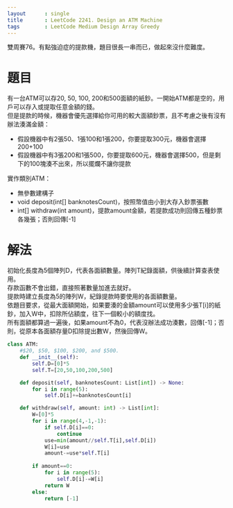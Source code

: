```yaml
---
layout      : single
title       : LeetCode 2241. Design an ATM Machine
tags 		: LeetCode Medium Design Array Greedy
---
```

雙周賽76。有點強迫症的提款機，題目很長一串而已，做起來沒什麼難度。

# 題目
有一台ATM可以存20, 50, 100, 200和500面額的紙鈔。一開始ATM都是空的，用戶可以存入或提取任意金額的錢。  
但是提款的時候，機器會優先選擇給你可用的較大面額鈔票，且不考慮之後有沒有辦法湊滿金額：  
- 假設機器中有2張50、1張100和1張200，你要提取300元，機器會選擇200+100  
- 假設機器中有3張200和1張500，你要提取600元，機器會選擇500，但是剩下的100塊湊不出來，所以擺爛不讓你提款

實作類別ATM：  
- 無參數建構子  
- void deposit(int[] banknotesCount)，按照幣值由小到大存入鈔票張數  
- int[] withdraw(int amount)，提款amount金額，若提款成功則回傳五種鈔票各幾張；否則回傳[-1]

# 解法
初始化長度為5個陣列D，代表各面額數量。陣列T紀錄面額，供後續計算查表使用。  
存款函數不會出錯，直接照著數量加進去就好。  
提款時建立長度為5的陣列W，紀錄提款時要使用的各面額數量。  
依題目要求，從最大面額開始，如果要湊的金額amount可以使用多少張T[i]的紙鈔，加入W中，扣除所佔額度，往下一個較小的額度找。  
所有面額都算過一遍後，如果amount不為0，代表沒辦法成功湊數，回傳[-1]；否則，從原本各面額存量D扣除提出數W，然後回傳W。

```python
class ATM:
    #$20, $50, $100, $200, and $500.
    def __init__(self):
        self.D=[0]*5
        self.T=[20,50,100,200,500]

    def deposit(self, banknotesCount: List[int]) -> None:
        for i in range(5):
            self.D[i]+=banknotesCount[i]

    def withdraw(self, amount: int) -> List[int]:
        W=[0]*5
        for i in range(4,-1,-1):
            if self.D[i]==0:
                continue
            use=min(amount//self.T[i],self.D[i])
            W[i]=use
            amount-=use*self.T[i]
                
        if amount==0:
            for i in range(5):
                self.D[i]-=W[i]
            return W
        else:
            return [-1]
        
```

